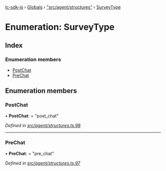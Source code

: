 [lc-sdk-js](../README.md) › [Globals](../globals.md) › ["src/agent/structures"](../modules/_src_agent_structures_.md) › [SurveyType](_src_agent_structures_.surveytype.md)

# Enumeration: SurveyType

## Index

### Enumeration members

* [PostChat](_src_agent_structures_.surveytype.md#postchat)
* [PreChat](_src_agent_structures_.surveytype.md#prechat)

## Enumeration members

###  PostChat

• **PostChat**: = "post_chat"

*Defined in [src/agent/structures.ts:98](https://github.com/livechat/lc-sdk-js/blob/5281c0a/src/agent/structures.ts#L98)*

___

###  PreChat

• **PreChat**: = "pre_chat"

*Defined in [src/agent/structures.ts:97](https://github.com/livechat/lc-sdk-js/blob/5281c0a/src/agent/structures.ts#L97)*
